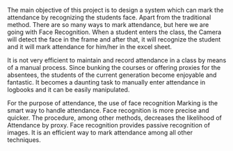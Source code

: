 The main objective of this project is to design a system which can mark the attendance by recognizing the students face. Apart from the traditional method. There are so many ways to mark attendance, but here we are going with Face Recognition. When a student enters the class, the Camera will detect the face in the frame and after that, it will recognize the student and it will mark attendance for him/her in the excel sheet.

It is not very efficient to maintain and record attendance in a class by means of a manual process. Since bunking the courses or offering proxies for the absentees, the students of the current generation become enjoyable and fantastic. It becomes a daunting task to manually enter attendance in logbooks and it can be easily manipulated.

For the purpose of attendance, the use of face recognition Marking is the smart way to handle attendance. Face recognition is more precise and quicker. The procedure, among other methods, decreases the likelihood of Attendance by proxy. Face recognition provides passive recognition of images. It is an efficient way to mark attendance among all other techniques.
